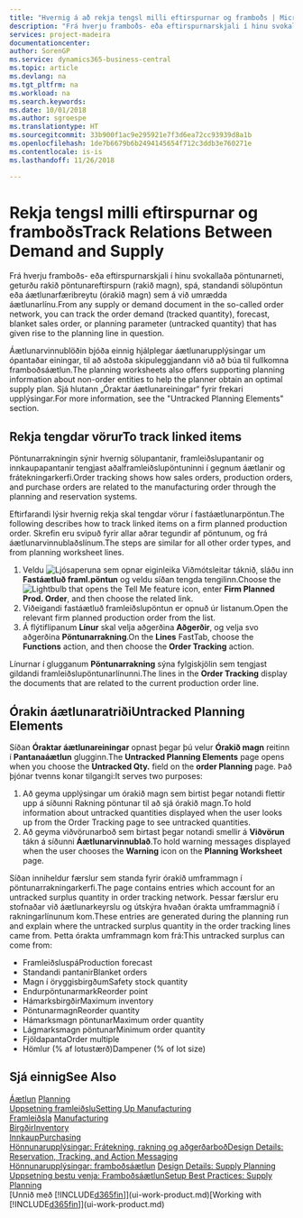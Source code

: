```yaml
---
title: "Hvernig á að rekja tengsl milli eftirspurnar og framboðs | Microsoft Docs"
description: "Frá hverju framboðs- eða eftirspurnarskjali í hinu svokallaða pöntunarneti, geturðu rakið pöntunareftirspurn (rakið magn), spá, standandi sölupöntun eða áætlunarfæribreytu (órakið magn) sem á við umrædda áætlunarlínu."
services: project-madeira
documentationcenter: 
author: SorenGP
ms.service: dynamics365-business-central
ms.topic: article
ms.devlang: na
ms.tgt_pltfrm: na
ms.workload: na
ms.search.keywords: 
ms.date: 10/01/2018
ms.author: sgroespe
ms.translationtype: HT
ms.sourcegitcommit: 33b900f1ac9e295921e7f3d6ea72cc93939d8a1b
ms.openlocfilehash: 1de7b6679b6b2494145654f712c3ddb3e760271e
ms.contentlocale: is-is
ms.lasthandoff: 11/26/2018

---
```

# <a name="track-relations-between-demand-and-supply"></a><span data-ttu-id="bbb3c-103">Rekja tengsl milli eftirspurnar og framboðs</span><span class="sxs-lookup"><span data-stu-id="bbb3c-103">Track Relations Between Demand and Supply</span></span>
<span data-ttu-id="bbb3c-104">Frá hverju framboðs- eða eftirspurnarskjali í hinu svokallaða pöntunarneti, geturðu rakið pöntunareftirspurn (rakið magn), spá, standandi sölupöntun eða áætlunarfæribreytu (órakið magn) sem á við umrædda áætlunarlínu.</span><span class="sxs-lookup"><span data-stu-id="bbb3c-104">From any supply or demand document in the so-called order network, you can track the order demand (tracked quantity), forecast, blanket sales order, or planning parameter (untracked quantity) that has given rise to the planning line in question.</span></span>

<span data-ttu-id="bbb3c-105">Áætlunarvinnublöðin bjóða einnig hjálplegar áætlunarupplýsingar um ópantaðar einingar, til að aðstoða skipuleggjandann við að búa til fullkomna framboðsáætlun.</span><span class="sxs-lookup"><span data-stu-id="bbb3c-105">The planning worksheets also offers supporting planning information about non-order entities to help the planner obtain an optimal supply plan.</span></span> <span data-ttu-id="bbb3c-106">Sjá hlutann „Óraktar áætlunareiningar“ fyrir frekari upplýsingar.</span><span class="sxs-lookup"><span data-stu-id="bbb3c-106">For more information, see the "Untracked Planning Elements" section.</span></span>

## <a name="to-track-linked-items"></a><span data-ttu-id="bbb3c-107">Rekja tengdar vörur</span><span class="sxs-lookup"><span data-stu-id="bbb3c-107">To track linked items</span></span>
<span data-ttu-id="bbb3c-108">Pöntunarrakningin sýnir hvernig sölupantanir, framleiðslupantanir og innkaupapantanir tengjast aðalframleiðslupöntuninni í gegnum áætlanir og frátekningarkerfi.</span><span class="sxs-lookup"><span data-stu-id="bbb3c-108">Order tracking shows how sales orders, production orders, and purchase orders are related to the manufacturing order through the planning and reservation systems.</span></span>

<span data-ttu-id="bbb3c-109">Eftirfarandi lýsir hvernig rekja skal tengdar vörur í fastáætlunarpöntun.</span><span class="sxs-lookup"><span data-stu-id="bbb3c-109">The following describes how to track linked items on a firm planned production order.</span></span> <span data-ttu-id="bbb3c-110">Skrefin eru svipuð fyrir allar aðrar tegundir af pöntunum, og frá áætlunarvinnublaðslínum.</span><span class="sxs-lookup"><span data-stu-id="bbb3c-110">The steps are similar for all other order types, and from planning worksheet lines.</span></span>

1. <span data-ttu-id="bbb3c-111">Veldu ![Ljósaperuna sem opnar eiginleika Viðmótsleitar](media/ui-search/search_small.png "Segðu mér hvað þú vilt gera") táknið, sláðu inn **Fastáætluð framl.pöntun** og veldu síðan tengda tengilinn.</span><span class="sxs-lookup"><span data-stu-id="bbb3c-111">Choose the ![Lightbulb that opens the Tell Me feature](media/ui-search/search_small.png "Tell me what you want to do") icon, enter **Firm Planned Prod. Order**, and then choose the related link.</span></span>
2. <span data-ttu-id="bbb3c-112">Viðeigandi fastáætluð framleiðslupöntun er opnuð úr listanum.</span><span class="sxs-lookup"><span data-stu-id="bbb3c-112">Open the relevant firm planned production order from the list.</span></span>
3. <span data-ttu-id="bbb3c-113">Á flýtiflipanum **Línur** skal velja aðgerðina **Aðgerðir**, og velja svo aðgerðina **Pöntunarrakning**.</span><span class="sxs-lookup"><span data-stu-id="bbb3c-113">On the **Lines** FastTab, choose the **Functions** action, and then choose the **Order Tracking** action.</span></span>

<span data-ttu-id="bbb3c-114">Línurnar í glugganum **Pöntunarrakning** sýna fylgiskjölin sem tengjast gildandi framleiðslupöntunarlínunni.</span><span class="sxs-lookup"><span data-stu-id="bbb3c-114">The lines in the **Order Tracking** display the documents that are related to the current production order line.</span></span>

## <a name="untracked-planning-elements"></a><span data-ttu-id="bbb3c-115">Órakin áætlunaratriði</span><span class="sxs-lookup"><span data-stu-id="bbb3c-115">Untracked Planning Elements</span></span>
<span data-ttu-id="bbb3c-116">Síðan **Óraktar áætlunareiningar** opnast þegar þú velur **Órakið magn** reitinn í **Pantanaáætlun** glugginn.</span><span class="sxs-lookup"><span data-stu-id="bbb3c-116">The **Untracked Planning Elements** page opens when you choose the **Untracked Qty.** field on the **order Planning** page.</span></span> <span data-ttu-id="bbb3c-117">Það þjónar tvenns konar tilgangi:</span><span class="sxs-lookup"><span data-stu-id="bbb3c-117">It serves two purposes:</span></span>

1. <span data-ttu-id="bbb3c-118">Að geyma upplýsingar um órakið magn sem birtist þegar notandi flettir upp á síðunni Rakning pöntunar til að sjá órakið magn.</span><span class="sxs-lookup"><span data-stu-id="bbb3c-118">To hold information about untracked quantities displayed when the user looks up from the Order Tracking page to see untracked quantities.</span></span>
2. <span data-ttu-id="bbb3c-119">Að geyma viðvörunarboð sem birtast þegar notandi smellir á **Viðvörun** tákn á síðunni **Áætlunarvinnublað**.</span><span class="sxs-lookup"><span data-stu-id="bbb3c-119">To hold warning messages displayed when the user chooses the **Warning** icon on the **Planning Worksheet** page.</span></span>

<span data-ttu-id="bbb3c-120">Síðan inniheldur færslur sem standa fyrir órakið umframmagn í pöntunarrakningarkerfi.</span><span class="sxs-lookup"><span data-stu-id="bbb3c-120">The page contains entries which account for an untracked surplus quantity in order tracking network.</span></span> <span data-ttu-id="bbb3c-121">Þessar færslur eru stofnaðar við áætlunarkeyrslu og útskýra hvaðan órakta umframmagnið í rakningarlínunum kom.</span><span class="sxs-lookup"><span data-stu-id="bbb3c-121">These entries are generated during the planning run and explain where the untracked surplus quantity in the order tracking lines came from.</span></span> <span data-ttu-id="bbb3c-122">Þetta órakta umframmagn kom frá:</span><span class="sxs-lookup"><span data-stu-id="bbb3c-122">This untracked surplus can come from:</span></span>

- <span data-ttu-id="bbb3c-123">Framleiðsluspá</span><span class="sxs-lookup"><span data-stu-id="bbb3c-123">Production forecast</span></span>
- <span data-ttu-id="bbb3c-124">Standandi pantanir</span><span class="sxs-lookup"><span data-stu-id="bbb3c-124">Blanket orders</span></span>
- <span data-ttu-id="bbb3c-125">Magn í öryggisbirgðum</span><span class="sxs-lookup"><span data-stu-id="bbb3c-125">Safety stock quantity</span></span>
- <span data-ttu-id="bbb3c-126">Endurpöntunarmark</span><span class="sxs-lookup"><span data-stu-id="bbb3c-126">Reorder point</span></span>
- <span data-ttu-id="bbb3c-127">Hámarksbirgðir</span><span class="sxs-lookup"><span data-stu-id="bbb3c-127">Maximum inventory</span></span>
- <span data-ttu-id="bbb3c-128">Pöntunarmagn</span><span class="sxs-lookup"><span data-stu-id="bbb3c-128">Reorder quantity</span></span>
- <span data-ttu-id="bbb3c-129">Hámarksmagn pöntunar</span><span class="sxs-lookup"><span data-stu-id="bbb3c-129">Maximum order quantity</span></span>
- <span data-ttu-id="bbb3c-130">Lágmarksmagn pöntunar</span><span class="sxs-lookup"><span data-stu-id="bbb3c-130">Minimum order quantity</span></span>
- <span data-ttu-id="bbb3c-131">Fjöldapanta</span><span class="sxs-lookup"><span data-stu-id="bbb3c-131">Order multiple</span></span>
- <span data-ttu-id="bbb3c-132">Hömlur (% af lotustærð)</span><span class="sxs-lookup"><span data-stu-id="bbb3c-132">Dampener (% of lot size)</span></span>

## <a name="see-also"></a><span data-ttu-id="bbb3c-133">Sjá einnig</span><span class="sxs-lookup"><span data-stu-id="bbb3c-133">See Also</span></span>  
<span data-ttu-id="bbb3c-134">[Áætlun](production-planning.md) </span><span class="sxs-lookup"><span data-stu-id="bbb3c-134">[Planning](production-planning.md) </span></span>  
[<span data-ttu-id="bbb3c-135">Uppsetning framleiðslu</span><span class="sxs-lookup"><span data-stu-id="bbb3c-135">Setting Up Manufacturing</span></span>](production-configure-production-processes.md)  
<span data-ttu-id="bbb3c-136">[Framleiðsla](production-manage-manufacturing.md)  </span><span class="sxs-lookup"><span data-stu-id="bbb3c-136">[Manufacturing](production-manage-manufacturing.md)  </span></span>  
[<span data-ttu-id="bbb3c-137">Birgðir</span><span class="sxs-lookup"><span data-stu-id="bbb3c-137">Inventory</span></span>](inventory-manage-inventory.md)  
[<span data-ttu-id="bbb3c-138">Innkaup</span><span class="sxs-lookup"><span data-stu-id="bbb3c-138">Purchasing</span></span>](purchasing-manage-purchasing.md)  
[<span data-ttu-id="bbb3c-139">Hönnunarupplýsingar: Frátekning, rakning og aðgerðarboð</span><span class="sxs-lookup"><span data-stu-id="bbb3c-139">Design Details: Reservation, Tracking, and Action Messaging</span></span>](design-details-reservation-order-tracking-and-action-messaging.md)  
<span data-ttu-id="bbb3c-140">[Hönnunarupplýsingar: framboðsáætlun](design-details-supply-planning.md) </span><span class="sxs-lookup"><span data-stu-id="bbb3c-140">[Design Details: Supply Planning](design-details-supply-planning.md) </span></span>  
[<span data-ttu-id="bbb3c-141">Uppsetning bestu venja: Framboðsáætlun</span><span class="sxs-lookup"><span data-stu-id="bbb3c-141">Setup Best Practices: Supply Planning</span></span>](setup-best-practices-supply-planning.md)  
<span data-ttu-id="bbb3c-142">[Unnið með [!INCLUDE[d365fin](includes/d365fin_md.md)]](ui-work-product.md)</span><span class="sxs-lookup"><span data-stu-id="bbb3c-142">[Working with [!INCLUDE[d365fin](includes/d365fin_md.md)]](ui-work-product.md)</span></span>

